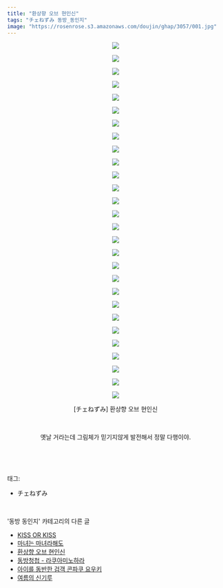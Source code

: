 ```yaml
---
title: "환상향 오브 현인신"
tags: "チェねずみ 동방_동인지"
image: "https://rosenrose.s3.amazonaws.com/doujin/ghap/3057/001.jpg"
---
```

<div class="article">
<p style="text-align: center; clear: none; float: none;"><img src="{{ site.imgserver1 }}/ghap/3057/001.jpg"/></p>
<p style="text-align: center; clear: none; float: none;"><img src="{{ site.imgserver1 }}/ghap/3057/002.jpg"/></p>
<p style="text-align: center; clear: none; float: none;"><img src="{{ site.imgserver1 }}/ghap/3057/003.jpg"/></p>
<p style="text-align: center; clear: none; float: none;"><img src="{{ site.imgserver1 }}/ghap/3057/004.jpg"/></p>
<p style="text-align: center; clear: none; float: none;"><img src="{{ site.imgserver1 }}/ghap/3057/005.jpg"/></p>
<p style="text-align: center; clear: none; float: none;"><img src="{{ site.imgserver1 }}/ghap/3057/006.jpg"/></p>
<p style="text-align: center; clear: none; float: none;"><img src="{{ site.imgserver1 }}/ghap/3057/007.jpg"/></p>
<p style="text-align: center; clear: none; float: none;"><img src="{{ site.imgserver1 }}/ghap/3057/008.jpg"/></p>
<p style="text-align: center; clear: none; float: none;"><img src="{{ site.imgserver1 }}/ghap/3057/009.jpg"/></p>
<p style="text-align: center; clear: none; float: none;"><img src="{{ site.imgserver1 }}/ghap/3057/010.jpg"/></p>
<p style="text-align: center; clear: none; float: none;"><img src="{{ site.imgserver1 }}/ghap/3057/011.jpg"/></p>
<p style="text-align: center; clear: none; float: none;"><img src="{{ site.imgserver1 }}/ghap/3057/012.jpg"/></p>
<p style="text-align: center; clear: none; float: none;"><img src="{{ site.imgserver1 }}/ghap/3057/013.jpg"/></p>
<p style="text-align: center; clear: none; float: none;"><img src="{{ site.imgserver1 }}/ghap/3057/014.jpg"/></p>
<p style="text-align: center; clear: none; float: none;"><img src="{{ site.imgserver1 }}/ghap/3057/015.jpg"/></p>
<p style="text-align: center; clear: none; float: none;"><img src="{{ site.imgserver1 }}/ghap/3057/016.jpg"/></p>
<p style="text-align: center; clear: none; float: none;"><img src="{{ site.imgserver1 }}/ghap/3057/017.jpg"/></p>
<p style="text-align: center; clear: none; float: none;"><img src="{{ site.imgserver1 }}/ghap/3057/018.jpg"/></p>
<p style="text-align: center; clear: none; float: none;"><img src="{{ site.imgserver1 }}/ghap/3057/019.jpg"/></p>
<p style="text-align: center; clear: none; float: none;"><img src="{{ site.imgserver1 }}/ghap/3057/020.jpg"/></p>
<p style="text-align: center; clear: none; float: none;"><img src="{{ site.imgserver1 }}/ghap/3057/021.jpg"/></p>
<p style="text-align: center; clear: none; float: none;"><img src="{{ site.imgserver1 }}/ghap/3057/022.jpg"/></p>
<p style="text-align: center; clear: none; float: none;"><img src="{{ site.imgserver1 }}/ghap/3057/023.jpg"/></p>
<p style="text-align: center; clear: none; float: none;"><img src="{{ site.imgserver1 }}/ghap/3057/024.jpg"/></p>
<p style="text-align: center; clear: none; float: none;"><img src="{{ site.imgserver1 }}/ghap/3057/025.jpg"/></p>
<p style="text-align: center; clear: none; float: none;"><img src="{{ site.imgserver1 }}/ghap/3057/026.jpg"/></p>
<p style="text-align: center; clear: none; float: none;"><img src="{{ site.imgserver1 }}/ghap/3057/027.jpg"/></p>
<p style="text-align: center; clear: none; float: none;"><img src="{{ site.imgserver1 }}/ghap/3057/028.jpg"/></p>
<p style="text-align: center; clear: none; float: none;">[チェねずみ] 환상향 오브 현인신</p>
<p style="text-align: center; clear: none; float: none;"><br/></p>
<p style="text-align: center; clear: none; float: none;">옛날 거라는데 그림체가 믿기지않게 발전해서 정말 다행이야.</p>
<p><br/></p>
</div><br/>
<div class="tagTrail">
<p>태그: </p>
<ul>
<li>チェねずみ</li>
</ul>
</div><br/>
<div class="another">
<p>'동방 동인지' 카테고리의 다른 글</p>
<ul>
<li><a href="/ghap_3061">KISS OR KISS</a></li>
<li><a href="/ghap_3058">마녀는 마녀라해도</a></li>
<li><a href="/ghap_3057">환상향 오브 현인신</a></li>
<li><a href="/ghap_3055">동방청첩 - 라쿠아미노하라</a></li>
<li><a href="/ghap_3054">아이를 동반한 검객 콘파쿠 요우키</a></li>
<li><a href="/ghap_3053">여름의 신기루</a></li>
</ul>
</div><br/>
<div class="cb_module cb_fluid">
<div class="cb_wrt cb_profile">
</div><!-- commentList close -->
</div><br/>
